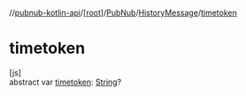 //[pubnub-kotlin-api](../../../../index.md)/[[root]](../../index.md)/[PubNub](../index.md)/[HistoryMessage](index.md)/[timetoken](timetoken.md)

# timetoken

[js]\
abstract var [timetoken](timetoken.md): [String](https://kotlinlang.org/api/core/kotlin-stdlib/kotlin/-string/index.html)?
